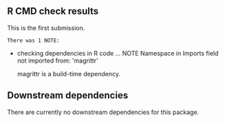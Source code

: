 ## R CMD check results

  This is the first submission.

    There was 1 NOTE:

* checking dependencies in R code ... NOTE
  Namespace in Imports field not imported from: 'magrittr'

  magrittr is a build-time dependency.

## Downstream dependencies

  There are currently no downstream dependencies for this package.
